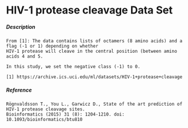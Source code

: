 # HIV-1 protease cleavage Data Set

##### Description

    From [1]: The data contains lists of octamers (8 amino acids) and a flag (-1 or 1) depending on whether 
    HIV-1 protease will cleave in the central position (between amino acids 4 and 5.
    
    In this study, we set the negative class (-1) to 0.

    [1] https://archive.ics.uci.edu/ml/datasets/HIV-1+protease+cleavage

##### Reference

    Rögnvaldsson T., You L., Garwicz D., State of the art prediction of HIV-1 protease cleavage sites. 
    Bioinformatics (2015) 31 (8): 1204-1210. doi: 10.1093/bioinformatics/btu810